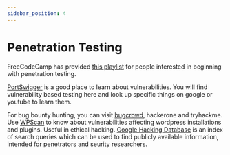 ```yaml
---
sidebar_position: 4
---
```


# Penetration Testing

FreeCodeCamp has provided [this playlist](https://www.youtube.com/playlist?list=PLWKjhJtqVAbnklGh3FNRLECx_2D_vK3mu) for people interested in beginning with penetration testing.

[PortSwigger](https://portswigger.net/) is a good place to learn about vulnerabilities. You will find vulnerability based testing here and look up specific things on google or youtube to learn them.

For bug bounty hunting, you can visit [bugcrowd](bugcrowd.com), hackerone and tryhackme.
Use [WPScan](https://wpscan.com/) to know about vulnerabilities affecting wordpress installations and plugins. Useful in ethical hacking.
[Google Hacking Database](https://www.exploit-db.com/google-hacking-database) is an index of search queries which can be used to find publicly available information, intended for penetrators and seurity researchers.
